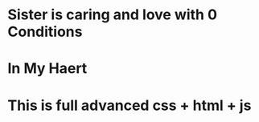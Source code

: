 # Sister is caring and love with 0 Conditions
<h1>In My Haert<h1>
This is full advanced css + html + js
